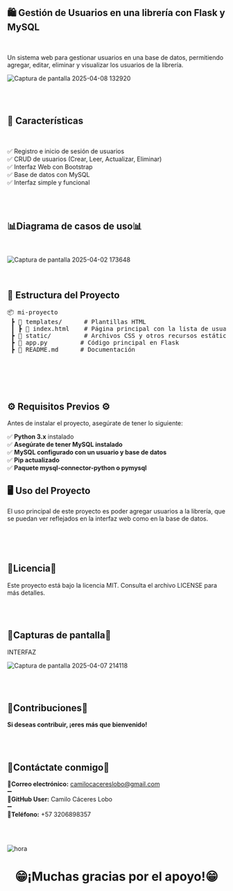 <h2>🛍️ Gestión de Usuarios en una librería con Flask y MySQL</h2> 
<br>
<p>Un sistema web para gestionar usuarios en una base de datos, permitiendo agregar, editar, eliminar y visualizar los usuarios de la librería.</p>

![Captura de pantalla 2025-04-08 132920](https://github.com/user-attachments/assets/173ff7ef-a88e-4ce4-9aa7-e501c8e7f75e)


<br>
<br>
<h2>🚀 Características </h2>
<br>

<p>✅ Registro e inicio de sesión de usuarios  <br>
✅ CRUD de usuarios (Crear, Leer, Actualizar, Eliminar)  <br> 
✅ Interfaz Web con Bootstrap <br>
✅ Base de datos con MySQL   <br>
✅ Interfaz simple y funcional </p>

<br>
<br>
<h2>📊Diagrama de casos de uso📊</h2> 
<br>

![Captura de pantalla 2025-04-02 173648](https://github.com/user-attachments/assets/0532a3d1-33a0-4bb2-ba2b-14e7cd309f74)

<br>
<h2>📂 Estructura del Proyecto</h2>

<p>
    <pre>
📦 mi-proyecto  
 ┣ 📂 templates/      # Plantillas HTML  
 ┃ ┣ 📜 index.html    # Página principal con la lista de usuarios  
 ┣ 📂 static/         # Archivos CSS y otros recursos estáticos  
 ┣ 📜 app.py         # Código principal en Flask  
 ┣ 📜 README.md      # Documentación  
    </pre>
</p>
<br>

<div></div>

<br>
<br>

## ⚙️ Requisitos Previos ⚙️  

Antes de instalar el proyecto, asegúrate de tener lo siguiente:  

✅ **Python 3.x** instalado  
✅ **Asegúrate de tener MySQL instalado**  
✅ **MySQL configurado con un usuario y base de datos**  
✅ **Pip actualizado**  
✅ **Paquete mysql-connector-python o pymysql**  

<div>

<h2>🖥️ Uso del Proyecto</h2>

<p>
  <strong></strong>  
  El uso principal de este proyecto es poder agregar usuarios a la librería, que se puedan ver reflejados en la interfaz web como en la base de datos.  
  <br><br>
  <strong></strong>  
</p>

</div>

<br>
<br>

<h2>📜Licencia📜</h2>  

<p>Este proyecto está bajo la licencia MIT. Consulta el archivo LICENSE para más detalles.</p>

<br>
<br>

<h2>📸Capturas de pantalla📸</h2> 

<p>INTERFAZ</p>

![Captura de pantalla 2025-04-07 214118](https://github.com/user-attachments/assets/abe19454-4d0f-4591-9b7c-ca0577c1be93)

<br>
<br>

<h2>🤝Contribuciones🤝</h2> 

**<p>Si deseas contribuir, ¡eres más que bienvenido!**</p>

<br>
<br>

<h2>📎Contáctate conmigo📎</h2>

**<p>📧Correo electrónico:** camilocacereslobo@gmail.com<br>➖<br>
**🔑GitHub User:** Camilo Cáceres Lobo <br>➖<br>
**📲Teléfono:** +57 3206898357
</p>

<br>
<br>

![hora](https://github.com/user-attachments/assets/2b695dc2-f0a6-4bba-a705-871e3064898b)

**<h1 align="center">😁¡Muchas gracias por el apoyo!😁</h1>**
